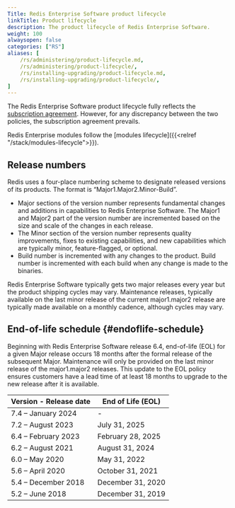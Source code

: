 ```yaml
---
Title: Redis Enterprise Software product lifecycle
linkTitle: Product lifecycle
description: The product lifecycle of Redis Enterprise Software.
weight: 100
alwaysopen: false
categories: ["RS"]
aliases: [
    /rs/administering/product-lifecycle.md,
    /rs/administering/product-lifecycle/,
    /rs/installing-upgrading/product-lifecycle.md,
    /rs/installing-upgrading/product-lifecycle/,
]
---
```

The Redis Enterprise Software product lifecycle fully reflects the [subscription agreement](https://redis.com/software-subscription-agreement).
However, for any discrepancy between the two policies, the subscription agreement prevails.

Redis Enterprise modules follow the [modules lifecycle]({{<relref "/stack/modules-lifecycle">}}).

## Release numbers

Redis uses a four-place numbering scheme to designate released versions of its products.
The format is “Major1.Major2.Minor-Build”.

- Major sections of the version number represents fundamental changes and additions in
    capabilities to Redis  Enterprise Software. The Major1 and Major2 part of the
    version number are incremented based on the size and scale of the changes in each
    release.
- The Minor section of the version number represents quality improvements, fixes to
    existing capabilities, and new capabilities which are typically minor, feature-flagged, or optional. 
- Build number is incremented with any changes to the product. Build number is
    incremented with each build when any change is made to the binaries.

Redis Enterprise Software typically gets two major releases every year but the product shipping cycles may vary.
Maintenance releases, typically available on the last minor release of the current major1.major2 release are typically made available on a monthly cadence, although cycles may vary.

## End-of-life schedule {#endoflife-schedule}

Beginning with Redis Enterprise Software release 6.4, end-of-life (EOL) for a given Major release occurs 18 months after the formal release of the subsequent Major. Maintenance will only be provided on the last minor release of the major1.major2 releases.
This update to the EOL policy ensures customers have a lead time of at least 18 months to upgrade to the new release after it is available.


| Version - Release date | End of Life (EOL)  |
| ----------------------------------------- | ------------------ |
| 7.4 – January 2024				        | - |
| 7.2 – August 2023				            | July 31, 2025 |
| 6.4 – February 2023						| February 28, 2025 |
| 6.2 – August 2021                         | August 31, 2024  |
| 6.0 – May 2020                            | May 31, 2022  |
| 5.6 – April 2020                          | October 31, 2021  |
| 5.4 – December 2018                       | December 31, 2020  |
| 5.2 – June 2018                           | December 31, 2019  |
